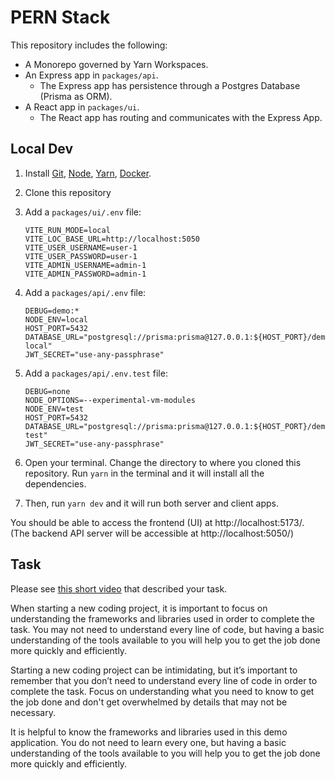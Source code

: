 # PERN Stack

This repository includes the following:

- A Monorepo governed by Yarn Workspaces.
- An Express app in `packages/api`.
  - The Express app has persistence through a Postgres Database (Prisma as ORM).
- A React app in `packages/ui`.
  - The React app has routing and communicates with the Express App.

## Local Dev

1. Install [Git](https://git-scm.com/book/en/v2/Getting-Started-Installing-Git), [Node](https://nodejs.org/en/download/package-manager/), [Yarn](https://classic.yarnpkg.com/en/), [Docker](https://docs.docker.com/desktop/#download-and-install).

2. Clone this repository


3. Add a `packages/ui/.env` file:

    ```text
    VITE_RUN_MODE=local
    VITE_LOC_BASE_URL=http://localhost:5050
    VITE_USER_USERNAME=user-1
    VITE_USER_PASSWORD=user-1
    VITE_ADMIN_USERNAME=admin-1
    VITE_ADMIN_PASSWORD=admin-1
    ```

4. Add a `packages/api/.env` file:

    ```text
    DEBUG=demo:*
    NODE_ENV=local
    HOST_PORT=5432
    DATABASE_URL="postgresql://prisma:prisma@127.0.0.1:${HOST_PORT}/demo-local"
    JWT_SECRET="use-any-passphrase"
    ```

5. Add a `packages/api/.env.test` file:

    ```text
    DEBUG=none
    NODE_OPTIONS=--experimental-vm-modules
    NODE_ENV=test
    HOST_PORT=5432
    DATABASE_URL="postgresql://prisma:prisma@127.0.0.1:${HOST_PORT}/demo-test"
    JWT_SECRET="use-any-passphrase"
    ```

6. Open your terminal. Change the directory to where you cloned this repository. Run `yarn` in the terminal and it will install all the dependencies. 

7. Then, run `yarn dev` and it will run both server and client apps. 

You should be able to access the frontend (UI) at http://localhost:5173/. (The backend API server will be accessible at http://localhost:5050/)

## Task

Please see [this short video](https://youtu.be/nwltX0dNzog) that described your task.

When starting a new coding project, it is important to focus on understanding the frameworks and libraries used in order to complete the task. You may not need to understand every line of code, but having a basic understanding of the tools available to you will help you to get the job done more quickly and efficiently.

Starting a new coding project can be intimidating, but it’s important to remember that you don’t need to understand every line of code in order to complete the task. Focus on understanding what you need to know to get the job done and don't get overwhelmed by details that may not be necessary. 

It is helpful to know the frameworks and libraries used in this demo application. You do not need to learn every one, but having a basic understanding of the tools available to you will help you to get the job done more quickly and efficiently.
